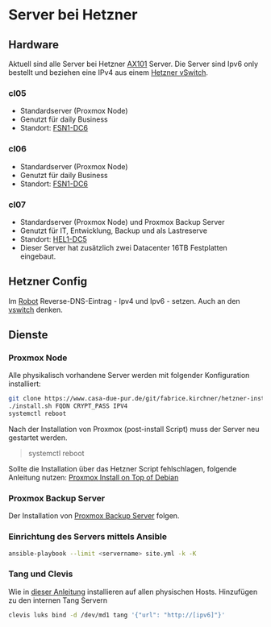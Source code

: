 # Server bei Hetzner

## Hardware

Aktuell sind alle Server bei Hetzner [AX101](https://www.hetzner.com/de/dedicated-rootserver/ax101) Server.
Die Server sind Ipv6 only bestellt und beziehen eine IPv4 aus einem [Hetzner vSwitch](https://docs.hetzner.com/de/robot/dedicated-server/network/vswitch/).

### cl05

- Standardserver (Proxmox Node)
- Genutzt für daily Business
- Standort: [FSN1-DC6](https://docs.hetzner.com/de/cloud/general/locations/)

### cl06

- Standardserver (Proxmox Node)
- Genutzt für daily Business
- Standort: [FSN1-DC6](https://docs.hetzner.com/de/cloud/general/locations/)

### cl07

- Standardserver (Proxmox Node) und Proxmox Backup Server
- Genutzt für IT, Entwicklung, Backup und als Lastreserve
- Standort: [HEL1-DC5](https://docs.hetzner.com/de/cloud/general/locations/)
- Dieser Server hat zusätzlich zwei Datacenter 16TB Festplatten eingebaut.

## Hetzner Config

Im [Robot](https://robot.hetzner.com/server) Reverse-DNS-Eintrag - Ipv4 und Ipv6 - setzen. Auch an den [vswitch](https://robot.hetzner.com/vswitch/index) denken.

## Dienste

### Proxmox Node

Alle physikalisch vorhandene Server werden mit folgender Konfiguration installiert:

```bash
git clone https://www.casa-due-pur.de/git/fabrice.kirchner/hetzner-install.git
./install.sh FQDN CRYPT_PASS IPV4
systemctl reboot
```

Nach der Installation von Proxmox (post-install Script) muss der Server neu gestartet werden.
> systemctl reboot

Sollte die Installation über das Hetzner Script fehlschlagen, folgende Anleitung nutzen:
[Proxmox Install on Top of Debian](https://pve.proxmox.com/wiki/Install_Proxmox_VE_on_Debian_11_Bullseye)

### Proxmox Backup Server

Der Installation von [Proxmox Backup Server](https://pbs.proxmox.com/docs/installation.html) folgen.

### Einrichtung des Servers mittels Ansible

```Bash
ansible-playbook --limit <servername> site.yml -k -K
```

### Tang und Clevis

Wie in [dieser Anleitung](https://www.networkshinobi.com/clevis-and-tang-network-bound-disk-encryption/) installieren auf allen physischen Hosts.
Hinzufügen zu den internen Tang Servern

```bash
clevis luks bind -d /dev/md1 tang '{"url": "http://[ipv6]"}'
```
